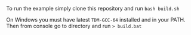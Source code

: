 To run the example simply clone this repository and run `bash build.sh`

On Windows you must have latest `TDM-GCC-64` installed and in your PATH. Then from console go to directory and run `> build.bat`